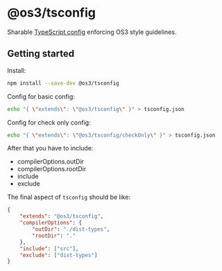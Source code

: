 # @os3/tsconfig

Sharable [TypeScript config](https://www.typescriptlang.org/docs/handbook/tsconfig-json.html) enforcing OS3 style guidelines.

## Getting started

Install:

```bash
npm install --save-dev @os3/tsconfig
```

Config for basic config:

```bash
echo "{ \"extends\": \"@os3/tsconfig\" }" > tsconfig.json
```

Config for check only config:

```bash
echo "{ \"extends\": \"@os3/tsconfig/checkOnly\" }" > tsconfig.json
```

After that you have to include:

- compilerOptions.outDir
- compilerOptions.rootDir
- include
- exclude

The final aspect of `tsconfig` should be like:

```json
{
	"extends": "@os3/tsconfig",
	"compilerOptions": {
		"outDir": "./dist-types",
		"rootDir": "."
	},
	"include": ["src"],
	"exclude": ["dist-types"]
}
```

